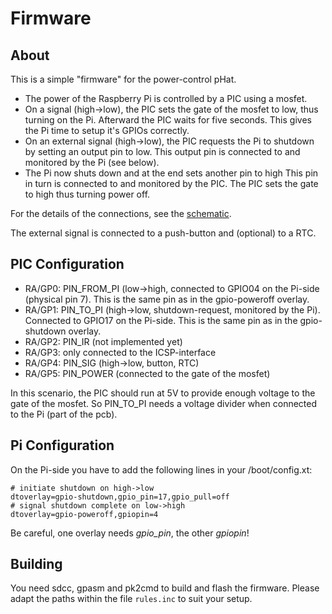 Firmware
========


About
-----

This is a simple "firmware" for the power-control pHat.

  - The power of the Raspberry Pi is controlled by a PIC using a mosfet.
  - On a signal (high->low), the PIC sets the gate of the mosfet
    to low, thus turning on the Pi. Afterward the PIC waits for
    five seconds. This gives the Pi time to setup it's GPIOs correctly.
  - On an external signal (high->low), the PIC requests the Pi to shutdown by
    setting an output pin to low. This output pin is connected to and
    monitored by the Pi (see below).
  - The Pi now shuts down and at the end sets another pin to high
    This pin in turn is connected to and monitored by the PIC. The PIC
    sets the gate to high thus turning power off.

For the details of the connections, see the
[schematic](../pcb-pi-onoff-schematic.png).

The external signal is connected to a push-button and (optional) to
a RTC.


PIC Configuration
-----------------

  - RA/GP0: PIN_FROM_PI (low->high, connected to GPIO04 on the Pi-side (physical
    pin 7). This is the same pin as in the gpio-poweroff overlay.
  - RA/GP1: PIN_TO_PI (high->low, shutdown-request, monitored by the Pi).
    Connected to GPIO17 on the Pi-side. This is the same pin as in the 
    gpio-shutdown overlay.
  - RA/GP2: PIN_IR (not implemented yet)
  - RA/GP3: only connected to the ICSP-interface
  - RA/GP4: PIN_SIG (high->low, button, RTC)
  - RA/GP5: PIN_POWER (connected to the gate of the mosfet)

In this scenario, the PIC should run at 5V to provide enough voltage to
the gate of the mosfet. So PIN_TO_PI needs a voltage divider when
connected to the Pi (part of the pcb).


Pi Configuration
----------------

On the Pi-side you have to add the following lines in your
/boot/config.xt:

    # initiate shutdown on high->low
    dtoverlay=gpio-shutdown,gpio_pin=17,gpio_pull=off
    # signal shutdown complete on low->high
    dtoverlay=gpio-poweroff,gpiopin=4

Be careful, one overlay needs *gpio_pin*, the other *gpiopin*!


Building
--------

You need sdcc, gpasm and pk2cmd to build and flash the firmware. Please
adapt the paths within the file `rules.inc` to suit your setup.
